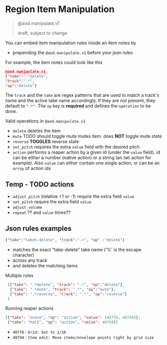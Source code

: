 # Region Item Manipulation
  > @aod.manipulate.v1
  >
  > draft, subject to change

  You can embed item manipulation rules inside an item notes by
  - prepending the `@aod.manipulate.v1` before your json rules

  For example, the item notes could look like this

  ``` json
  @aod.manipulate.v1
  {"take":".*delete",
  "track":".*",
  "op":"delete"}
  ```

  The `track` and the `take` are regex patterns that are used to match a track's name and the active take name accordingly.
  If they are not present, they default to `".*"`. The `op` key is **required** and defines the `operation` to be done.

  Valid operations in `@aod.manipulate.v1`
  - `delete`
    deletes the item
  - `mute`
    TODO should toggle mute
    mutes item. does **NOT** toggle mute state
  - `reverse`
    **TOGGLES** reverse state
  - `set_pitch`
    requires the extra `value` field with the desired pitch
  - `action`
    performs a reaper action by a given id (under the `value` field). id can be either a number (native action) or a string (an `SWS` action for example). Also `value` can either contain one single action, or can be an `array` of action ids

## Temp - TODO actions
  - `adjust_pitch` (relative +1 or -1)
    require the extra field `value`
  - `set_pitch`
    require the extra field `value`
  - `adjust_volume`
  - `repeat`
    ?? and `value` times??

## Json rules examples
  ``` json
  {"take":"take%-delete", "track":".+", "op" :"delete"}
  ```
  - matches the exact "take-delete" take name ('%' is the escape character)
  - across any track
  - and deletes the matching items

  Multiple rules
  ``` json
   [{"take": ".*delete", "track": ".*", "op":"delete"},
    {"take": ".*mute", "track": ".*", "op":"mute"},
    {"take": ".*reverse", "track": ".*", "op":"reverse"}
   ]
   ```

   Running reaper actions
   ``` json
   [{"take": "snare", "op": "action", "value": [40776, 40794]},
    {"take": "hat2", "op": "action", "value": 40794}]
   ```
   - `40776` : `Grid: Set to 1/16`
   - `40794` : `Item edit: Move items/envelope points right by grid size`